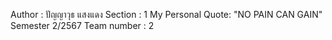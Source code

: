 Author : ปัญญาวุธ แสงแดง
Section : 1 
My Personal Quote: "NO PAIN CAN GAIN"
Semester 2/2567
Team number : 2